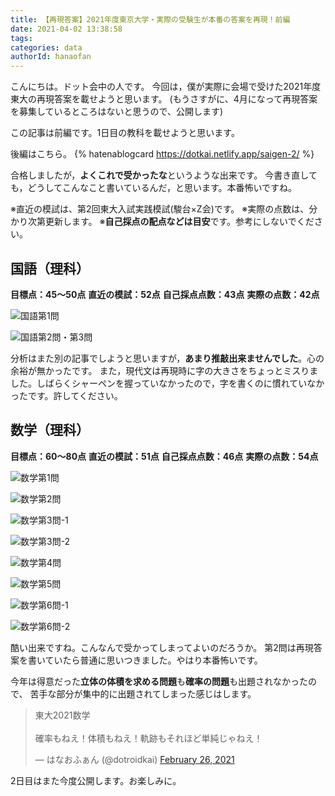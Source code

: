 ```yaml
---
title: 【再現答案】2021年度東京大学・実際の受験生が本番の答案を再現！前編
date: 2021-04-02 13:38:58
tags:
categories: data
authorId: hanaofan
---
```


こんにちは。ドット会中の人です。
今回は，僕が実際に会場で受けた2021年度東大の再現答案を載せようと思います。
(もうさすがに、4月になって再現答案を募集しているところはないと思うので、公開します)

この記事は前編です。1日目の教科を載せようと思います。

後編はこちら。
{% hatenablogcard https://dotkai.netlify.app/saigen-2/ %}

合格しましたが，**よくこれで受かったな**というような出来です。
今書き直しても，どうしてこんなこと書いているんだ，と思います。本番怖いですね。

※直近の模試は、第2回東大入試実践模試(駿台×Z会)です。
※実際の点数は、分かり次第更新します。
※**自己採点の配点などは目安**です。参考にしないでください。

## 国語（理科）

**目標点：45～50点**
**直近の模試：52点**
**自己採点点数：43点**
**実際の点数：42点**

![国語第1問](https://lh3.googleusercontent.com/pw/ACtC-3fVLfRQEXi3VdnP_L0wqKe-ckGG1BHDt8AB9OVdSqhuUMkfJCdcbaKbK8aVJ2bfhUNT-QksNlTGieb3yJ5eed2UACyViGuG_zhEco6zodT_8CO5E6OPCwMnDNwJaeKs39-hecjLrdfPvBjgHMFszTXdLQ=w1327-h966-no?authuser=0)

![国語第2問・第3問](https://lh3.googleusercontent.com/pw/ACtC-3erBRIDbIspf561uPPD_1hbDr_wdwYHnAnuQAUxRcf9rFaT_4V_18cvl9pGCJ5dg3WC8BquG6R88WSOUT9x9D4v4PisqN3u_eSvg_f7C98Vq5NzB2i78wVku6mnhszRHQ_26DVNBU8CYYNaWr7rJeTOgA=w1365-h966-no?authuser=0)

分析はまた別の記事でしようと思いますが，**あまり推敲出来ませんでした**。心の余裕が無かったです。
また，現代文は再現時に字の大きさをちょっとミスりました。しばらくシャーペンを握っていなかったので，字を書くのに慣れていなかったです。許してください。

## 数学（理科）

**目標点：60～80点**
**直近の模試：51点**
**自己採点点数：46点**
**実際の点数：54点**

![数学第1問](https://lh3.googleusercontent.com/pw/ACtC-3c8X_3XH3p8FEsx_SVxsXolIL33KljzFMh0JIM2FWrcXFYNuWCbRY5AUIfqvCsSQuWpjccDOfYV-GY5jzA-33JFTmq3q-fNAaopra8kCuNlI4HiA66T_9rQZ_UvqAxNRSDa8M8hU4cW1VAOCmJ6rIrOPg=w693-h966-no?authuser=0)

![数学第2問](https://lh3.googleusercontent.com/pw/ACtC-3exLf7Ud2_njq2kpqVRtqnhduHg5qd4nJTzXlWzrx0WuKEbh6iQbOczi-KU2G8kIj2ZnJbY4kUmbNUa7J84zhtimG1-2ubbEb79aIF09WTR2ndDesyGWZKl9cfeuPnD9HMvxRPWJ6ZPoVbb7THziilVtg=w688-h966-no?authuser=0)

![数学第3問-1](https://lh3.googleusercontent.com/pw/ACtC-3dNAX5527r_Dq-2m47VitmnPcKOY0IXGLwnCW5NAb0eCWTL9_vSYJa2YRTz-dBLDAb9Cx87PcbbYnJkvXZ2ZGMYNcisdSHAgQwNOBb5Gt9TtQUEur-I76laR9pay9yOT30j2Yxv1M5DlIPtUDFlhsEzgA=w686-h966-no?authuser=0)

![数学第3問-2](https://lh3.googleusercontent.com/pw/ACtC-3eYkJN-hW8fH0FRTDyct9iSCcHzRNYBX2xmNFLGJHb4PG_G7cvLvi-9QpZhIW8cWs_2T7YPcBvIJDmBnlMfiwbCZ7H8kAcG863LwAAOtzPrELSK2QHUK5r0Bq8kOhtBOFFO_tS5TfVuDPYHAIlml-LKuA=w685-h966-no?authuser=0)

![数学第4問](https://lh3.googleusercontent.com/pw/ACtC-3ecKTgopknYRnl600EG9z86Feb7eqnZRnLcjK8ln8I_T4twOkZ2T9feLHhSHNbZPJcD8bep6jOU7mAqQsvBNYEHyqE30_PBG9n-FXH75dExaWgzqt04R58Eq8eO1sIzcTqhIeycr0HdpVFL_cENHiBouQ=w686-h966-no?authuser=0)

![数学第5問](https://lh3.googleusercontent.com/pw/ACtC-3fEjB5EtXuTIRuucDGMuQqdgz4SSeytn9haL91LNRK-xVjdWWXDONBXTtioFQKRIbDlx8UyhFoxS21T_b0hflPmUmY7tEu4wZSncpk0Y_13Ny-taecaj14kPjqkjK4W_DfBjC1yancmg64YjWNNt_-Tdg=w693-h966-no?authuser=0)

![数学第6問-1](https://lh3.googleusercontent.com/pw/ACtC-3ff_yhNd2pX-_msEE5wxNVweJ4cEQplL_cKtwV8zJCz3867OlMWo07mEUElULBkxNmy100JrDwJe-YleIDmJ2aULrTVy1TjFrli5wfG6yuLyFzXnNCYmjfngdRNbln8idhSSDvDIsC-i7KPrzKKVQOzvQ=w684-h966-no?authuser=0)

![数学第6問-2](https://lh3.googleusercontent.com/pw/ACtC-3fY0ahI-DamA4XGteGR375r_tAngZHdbgAo9W8FamVTHiUEJHsDAe_o7VSQ1l4F7alEYoqdaoq5GWohLQxsWEAlxcHjKd6SvWWuZqu2jxm664G1TpW6IyDtprQHYTS0UpQBr979XEYuzQ35eOIadQvjrQ=w685-h966-no?authuser=0)

酷い出来ですね。こんなんで受かってしまってよいのだろうか。
第2問は再現答案を書いていたら普通に思いつきました。やはり本番怖いです。

今年は得意だった**立体の体積を求める問題**も**確率の問題**も出題されなかったので、
苦手な部分が集中的に出題されてしまった感じはします。

<blockquote class="twitter-tweet"><p lang="ja" dir="ltr">東大2021数学<br><br>確率もねえ！体積もねえ！軌跡もそれほど単純じゃねえ！</p>&mdash; はなおふぁん (@dotroidkai) <a href="https://twitter.com/dotroidkai/status/1365210725384294400?ref_src=twsrc%5Etfw">February 26, 2021</a></blockquote> <script async src="https://platform.twitter.com/widgets.js" charset="utf-8"></script> 

2日目はまた今度公開します。お楽しみに。
